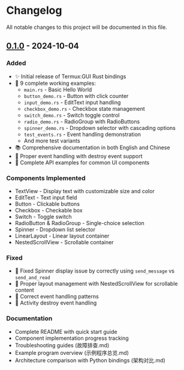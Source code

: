 # Changelog

All notable changes to this project will be documented in this file.

## [0.1.0] - 2024-10-04

### Added
- ✨ Initial release of Termux:GUI Rust bindings
- 🎨 9 complete working examples:
  - `main.rs` - Basic Hello World
  - `button_demo.rs` - Button with click counter
  - `input_demo.rs` - EditText input handling
  - `checkbox_demo.rs` - Checkbox state management
  - `switch_demo.rs` - Switch toggle control
  - `radio_demo.rs` - RadioGroup with RadioButtons
  - `spinner_demo.rs` - Dropdown selector with cascading options
  - `test_events.rs` - Event handling demonstration
  - And more test variants
- 📚 Comprehensive documentation in both English and Chinese
- 🔧 Proper event handling with destroy event support
- 🎯 Complete API examples for common UI components

### Components Implemented
- TextView - Display text with customizable size and color
- EditText - Text input field
- Button - Clickable buttons
- Checkbox - Checkable box
- Switch - Toggle switch
- RadioButton & RadioGroup - Single-choice selection
- Spinner - Dropdown list selector
- LinearLayout - Linear layout container
- NestedScrollView - Scrollable container

### Fixed
- 🐛 Fixed Spinner display issue by correctly using `send_message` vs `send_and_read`
- 🐛 Proper layout management with NestedScrollView for scrollable content
- 🐛 Correct event handling patterns
- 🐛 Activity destroy event handling

### Documentation
- Complete README with quick start guide
- Component implementation progress tracking
- Troubleshooting guides (故障排查.md)
- Example program overview (示例程序总览.md)
- Architecture comparison with Python bindings (架构对比.md)

[0.1.0]: https://github.com/andelf/termux-gui-rust-demo/releases/tag/v0.1.0
